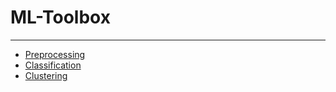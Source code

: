# ML-Toolbox
___

- [Preprocessing](./docs/preprocessing.md)
- [Classification](./docs/classification.md)
- [Clustering](./docs/clustering.md)
